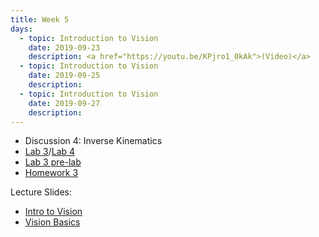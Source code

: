 ```yaml
---
title: Week 5
days:
  - topic: Introduction to Vision
    date: 2019-09-23
    description: <a href="https://youtu.be/KPjro1_0kAk">(Video)</a>
  - topic: Introduction to Vision
    date: 2019-09-25
    description: 
  - topic: Introduction to Vision
    date: 2019-09-27
    description: 
---
```


- Discussion 4: Inverse Kinematics
- [Lab 3](../assets/labs/lab3/lab3.zip)/[Lab 4](../assets/labs/lab4/lab4.zip)
- [Lab 3 pre-lab](../assets/labs/lab3/lab3prelab.zip)
- [Homework 3](../assets/hw/HW3-fall2019.pdf)

Lecture Slides:
- [Intro to Vision](../assets/lectures/refs/Vision_Intro_MaSKS_Chap1.pdf)
- [Vision Basics](../assets/lectures/refs/Vision_Basics_MaSKS_Chap2.pdf)
